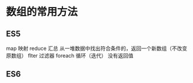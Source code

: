 # 数组的常用方法

## ES5

map 映射 reduce 汇总 从一堆数据中找出符合条件的，返回一个新数组（不改变原数组） flter 过滤器 foreach 循环（迭代） 没有返回值

## ES6

